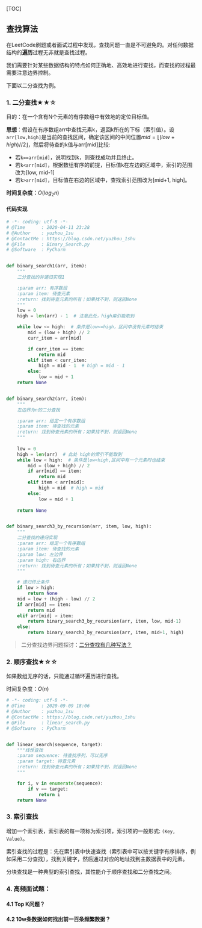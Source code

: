 [TOC]

## 查找算法

在LeetCode刷题或者面试过程中发现，查找问题一直是不可避免的。对任何数据结构的**遍历**过程无非就是查找过程。

我们需要针对某些数据结构的特点如何正确地、高效地进行查找，而查找的过程最需要注意边界控制。

下面以二分查找为例。

### 1. 二分查找★★☆

目的：在一个含有N个元素的有序数组中有效地的定位目标值。

**思想**：假设在有序数组arr中查找元素k，返回k所在的下标（索引值）。设`arr[low,high]`是当前的查找区间，确定该区间的中间位置$mid=⌊(low+high)//2⌋$，然后将待查的k值与arr[mid]比较: 

- 若`k==arr[mid]`，说明找到k，则查找成功并且终止。
- 若`k<arr[mid]`，根据数组有序的前提，目标值k在左边的区域中，索引的范围改为[low, mid-1]
- 若`k>arr[mid]`，目标值在右边的区域中，查找索引范围改为[mid+1, high]。

**时间复杂度：**$O(log_2n)$

#### 代码实现

```python
# -*- coding: utf-8 -*-
# @Time      : 2020-04-11 23:28
# @Author    : yuzhou_1su
# @ContactMe : https://blog.csdn.net/yuzhou_1shu
# @File      : Binary_Search.py
# @Software  : PyCharm


def binary_search1(arr, item):
    """
    二分查找的非递归实现1

    :param arr: 有序数组
    :param item: 待查元素
    :return: 找到待查元素的所有；如果找不到，则返回None
    """
    low = 0
    high = len(arr) - 1  # 注意此处，high索引能取到

    while low <= high:  # 条件是low<=high，区间中没有元素时结束
        mid = (low + high) // 2
        curr_item = arr[mid]

        if curr_item == item:
            return mid
        elif item < curr_item:
            high = mid - 1  # high = mid - 1
        else:
            low = mid + 1
    return None


def binary_search2(arr, item):
    """
    左边界为n的二分查找

    :param arr: 给定一个有序数组
    :param item: 待查找的元素
    :return: 找到待查元素的所有；如果找不到，则返回None
    """
    
    low = 0
    high = len(arr)  # 此处 high的索引不能取到
    while low < high:  # 条件是low<high,区间中有一个元素时也结束
        mid = (low + high) // 2
        if arr[mid] == item:
            return mid
        elif item < arr[mid]:
            high = mid  # high = mid
        else:
            low = mid + 1
    
    return None


def binary_search3_by_recursion(arr, item, low, high):
    """
    二分查找的递归实现
    :param arr: 给定一个有序数组
    :param item: 待查找的元素
    :param low: 左边界
    :param high: 右边界
    :return: 找到待查元素的所有；如果找不到，则返回None
    """

    # 递归终止条件
    if low > high:
        return None
    mid = low + (high - low) // 2
    if arr[mid] == item:
        return mid
    elif arr[mid] > item:
        return binary_search3_by_recursion(arr, item, low, mid-1)
    else:
        return binary_search3_by_recursion(arr, item, mid+1, high)
```

> 二分查找边界问题探讨：[二分查找有几种写法？](https://www.zhihu.com/question/36132386)

### 2. 顺序查找★☆☆

如果数组无序的话，只能通过循环遍历进行查找。

时间复杂度：$O(n)$

```python
# -*- coding: utf-8 -*-
# @Time      : 2020-09-09 18:06
# @Author    : yuzhou_1su
# @ContactMe : https://blog.csdn.net/yuzhou_1shu
# @File      : linear_search.py
# @Software  : PyCharm


def linear_search(sequence, target):
    """线性查找
    :param sequence: 待查找序列，可以无序
    :param target: 待查元素
    :return: 找到待查元素的所有；如果找不到，则返回None
    """

    for i, v in enumerate(sequence):
        if v == target:
            return i
    return None

```

### 3. 索引查找

增加一个索引表，索引表的每一项称为索引项，索引项的一般形式: `(Key, Value)`。

索引查找的过程是：先在索引表中快速查找（索引表中可以按关键字有序排序，例如采用二分查找），找到关键字，然后通过对应的地址找到主数据表中的元素。

分块查找是一种典型的索引查找，其性能介于顺序查找和二分查找之间。

### 4. 高频面试题：

#### 4.1 Top K问题？

#### 4.2 10w条数据如何找出前一百条频繁数据？